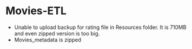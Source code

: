 # Movies-ETL

* Unable to upload backup for rating file in Resources folder. It is 710MB and even zipped version is too big. 
* Movies_metadata is zipped
